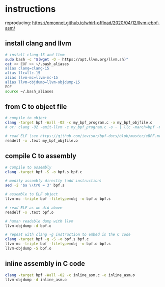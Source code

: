 #  instructions
reproducing: https://qmonnet.github.io/whirl-offload/2020/04/12/llvm-ebpf-asm/

## install clang and llvm
```bash
# install clang-15 and llvm
sudo bash -c "$(wget -O - https://apt.llvm.org/llvm.sh)"
cat << EOF >> ~/.bash_aliases
alias clang=clang-15
alias llc=llc-15
alias llvm-mc=llvm-mc-15
alias llvm-objdump=llvm-objdump-15
EOF
source ~/.bash_aliases
```

## from C to object file
```bash
# compile to object
clang -target bpf -Wall -O2 -c my_bpf_program.c -o my_bpf_objfile.o
# or: clang -O2 -emit-llvm -c my_bpf_program.c -o - | llc -march=bpf -mcpu=probe -filetype=obj -o my_bpf_objfile.o

# read ELF (see https://github.com/iovisor/bpf-docs/blob/master/eBPF.md for interpretation)
readelf -x .text my_bpf_objfile.o
```

## compile C to assembly
```bash
# compile to assembly
clang -target bpf -S -o bpf.s bpf.c

# modify assembly directly (add instruction)
sed -i '$a \\tr0 = 3' bpf.s

# assemble to ELF object
llvm-mc -triple bpf -filetype=obj -o bpf.o bpf.s

# read ELF as we did above
readelf -x .text bpf.o

# human readable dump with llvm
llvm-objdump -d bpf.o

# repeat with clang -g instruction to embed in the C code
clang -target bpf -g -S -o bpf.s bpf.c
llvm-mc -triple bpf -filetype=obj -o bpf.o bpf.s
llvm-objdump -S bpf.o
```

## inline assembly in C code
```bash
clang -target bpf -Wall -O2 -c inline_asm.c -o inline_asm.o
llvm-objdump -d inline_asm.o
```